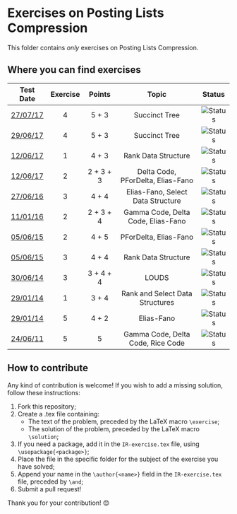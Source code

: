 # Exercises on Posting Lists Compression #

This folder contains *only* exercises on Posting Lists Compression.

## Where you can find exercises ##

| Test Date                                                                                                  | Exercise | Points       | Topic                                 | Status                                                                             |
|:----------------------------------------------------------------------------------------------------------:|:--------:|:------------:|:-------------------------------------:|:----------------------------------------------------------------------------------:|
| [27/07/17](http://didawiki.di.unipi.it/lib/exe/fetch.php/magistraleinformatica/ir/ir16/ir170727.docx)      |     4    |     5 + 3    | Succinct Tree                         | ![Status](https://img.shields.io/badge/Status-To%20be%20reviewed-yellow.svg)       |
| [29/06/17](http://didawiki.di.unipi.it/lib/exe/fetch.php/magistraleinformatica/ir/ir16/ir170629.docx)      |     4    |     5 + 3    | Succinct Tree                         | ![Status](https://img.shields.io/badge/Status-To%20be%20reviewed-yellow.svg)       |
| [12/06/17](http://didawiki.di.unipi.it/lib/exe/fetch.php/magistraleinformatica/ir/ir16/ir170612.docx)      |     1    |     4 + 3    | Rank Data Structure                   | ![Status](https://img.shields.io/badge/Status-To%20be%20reviewed-yellow.svg)       |
| [12/06/17](http://didawiki.di.unipi.it/lib/exe/fetch.php/magistraleinformatica/ir/ir16/ir170612.docx)      |     2    |   2 + 3 + 3  | Delta Code, PForDelta, Elias-Fano     | ![Status](https://img.shields.io/badge/Status-Unsolved-red.svg)                    |
| [27/06/16](http://didawiki.di.unipi.it/lib/exe/fetch.php/magistraleinformatica/ir/ir15/ir160627.docx)      |     3    |     4 + 4    | Elias-Fano, Select Data Structure     | ![Status](https://img.shields.io/badge/Status-To%20be%20reviewed-yellow.svg)       |
| [11/01/16](http://didawiki.di.unipi.it/lib/exe/fetch.php/magistraleinformatica/ir/ir15/ir160111.docx)      |     2    |   2 + 3 + 4  | Gamma Code, Delta Code, Elias-Fano    | ![Status](https://img.shields.io/badge/Status-To%20be%20reviewed-yellow.svg)       |
| [05/06/15](http://didawiki.di.unipi.it/lib/exe/fetch.php/magistraleinformatica/ir/ir14/ir150605.docx)      |     2    |     4 + 5    | PForDelta, Elias-Fano                 | ![Status](https://img.shields.io/badge/Status-Unsolved-red.svg)                    |
| [05/06/15](http://didawiki.di.unipi.it/lib/exe/fetch.php/magistraleinformatica/ir/ir14/ir150605.docx)      |     3    |     4 + 4    | Rank Data Structure                   | ![Status](https://img.shields.io/badge/Status-To%20be%20reviewed-yellow.svg)       |
| [30/06/14](http://didawiki.di.unipi.it/lib/exe/fetch.php/magistraleinformatica/ir/ir13/ir140630.docx)      |     3    |   3 + 4 + 4  | LOUDS                                 | ![Status](https://img.shields.io/badge/Status-Unsolved-red.svg)                    |
| [29/01/14](http://didawiki.di.unipi.it/lib/exe/fetch.php/magistraleinformatica/ir/ir13/ir140129.docx)      |     1    |     3 + 4    | Rank and Select Data Structures       | ![Status](https://img.shields.io/badge/Status-Unsolved-red.svg)                    |
| [29/01/14](http://didawiki.di.unipi.it/lib/exe/fetch.php/magistraleinformatica/ir/ir13/ir140129.docx)      |     5    |     4 + 2    | Elias-Fano                            | ![Status](https://img.shields.io/badge/Status-Unsolved-red.svg)                    |
| [24/06/11](http://didawiki.di.unipi.it/lib/exe/fetch.php/magistraleinformatica/ir/ir10/ir110624.doc)       |     5    |       5      | Gamma Code, Delta Code, Rice Code     | ![Status](https://img.shields.io/badge/Status-Unsolved-red.svg)                    |

## How to contribute ##

Any kind of contribution is welcome! If you wish to add a missing solution,
follow these instructions:

  1. Fork this repository;
  2. Create a .tex file containing:
      - The text of the problem, preceded by the LaTeX macro `\exercise`;
      - The solution of the problem, preceded by the LaTeX macro `\solution`;
  3. If you need a package, add it in the `IR-exercise.tex` file, using
  `\usepackage{<package>}`;
  4. Place the file in the specific folder for the subject of the exercise you
  have solved;
  5. Append your name in the `\author{<name>}` field in the `IR-exercise.tex`
  file, preceded by `\and`;
  6. Submit a pull request!

Thank you for your contribution! :blush:
